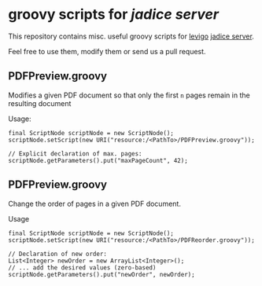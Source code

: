 groovy scripts for _jadice server_
==================================

This repository contains misc. useful groovy scripts for [levigo](http://www.levigo.com) [jadice server](http://www.levigo.com/document-management/products/jadice-server/).

Feel free to use them, modify them or send us a pull request.

PDFPreview.groovy
-----------------

Modifies a given PDF document so that only the first `n` pages remain in the resulting document

Usage:

    final ScriptNode scriptNode = new ScriptNode();
    scriptNode.setScript(new URI("resource:/<PathTo>/PDFPreview.groovy"));

    // Explicit declaration of max. pages:
    scriptNode.getParameters().put("maxPageCount", 42);
	
PDFPreview.groovy
-----------------

Change the order of pages in a given PDF document.

Usage

    final ScriptNode scriptNode = new ScriptNode();
    scriptNode.setScript(new URI("resource:/<PathTo>/PDFReorder.groovy"));

    // Declaration of new order:
	List<Integer> newOrder = new ArrayList<Integer>();
	// ... add the desired values (zero-based)
    scriptNode.getParameters().put("newOrder", newOrder);
	
